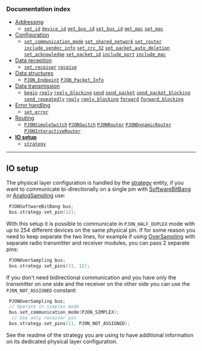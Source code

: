 
### Documentation index
- [Addressing](/documentation/addressing.md)
   - [`set_id`](/documentation/addressing.md#local-mode) [`device_id`](/documentation/addressing.md#local-mode) [`get_bus_id`](/documentation/addressing.md#shared-mode) [`set_bus_id`](/documentation/addressing.md#shared-mode) [`get_mac`](/documentation/addressing.md#get-or-set-hardware-identifier) [`set_mac`](/documentation/addressing.md#get-or-set-hardware-identifier)
- [Configuration](/documentation/configuration.md)
   - [`set_communication_mode`](/documentation/configuration.md#communication-mode) [`set_shared_network`](/documentation/configuration.md#network-mode) [`set_router`](/documentation/configuration.md#router-mode) [`include_sender_info`](/documentation/configuration.md#sender-information) [`set_crc_32`](/documentation/configuration.md#crc-configuration) [`set_packet_auto_deletion`](/documentation/configuration.md#packet-handling) [`set_acknowledge`](/documentation/configuration.md#acknowledgement) [`set_packet_id`](/documentation/configuration.md#packet-identification) [`include_port`](/documentation/configuration.md#network-service-identification) [`include_mac`](/documentation/configuration.md#hardware-identification)
- [Data reception](/documentation/data-reception.md)
   - [`set_receiver`](/documentation/data-reception.md#data-reception) [`receive`](/documentation/data-reception.md#data-reception)
- [Data structures](/documentation/data-structures.md)
   - [`PJON_Endpoint`](/documentation/data-structures.md#pjon_endpoint) [`PJON_Packet_Info`](/documentation/data-structures.md#pjon_packet_info)
- [Data transmission](/documentation/data-transmission.md)
   - [`begin`](/documentation/data-transmission.md#begin) [`reply`](/documentation/data-transmission.md#reply) [`reply_blocking`](/documentation/data-transmission.md#reply_blocking) [`send`](/documentation/data-transmission.md#send) [`send_packet`](/documentation/data-transmission.md#send_packet) [`send_packet_blocking`](/documentation/data-transmission.md#send_packet_blocking) [`send_repeatedly`](/documentation/data-transmission.md#send_repeatedly) [`reply`](/documentation/data-transmission.md#reply) [`reply_blocking`](/documentation/data-transmission.md#reply_blocking) [`forward`](/documentation/data-transmission.md#forward) [`forward_blocking`](/documentation/data-transmission.md#forward_blocking)
- [Error handling](/documentation/error-handling.md)
   - [`set_error`](/documentation/error-handling.md#error-handling)
- [Routing](/documentation/routing.md)
   - [`PJONSimpleSwitch`](/documentation/routing.md#simpleswitch) [`PJONSwitch`](/documentation/routing.md#switch) [`PJONRouter`](/documentation/routing.md#router) [`PJONDynamicRouter`](/documentation/routing.md#dynamicrouter) [`PJONInteractiveRouter`](/documentation/routing.md#interactiverouter)
- **[IO setup](/documentation/io-setup.md)**
   - [`strategy`](/documentation/io-setup.md#io-setup)
---

## IO setup
The physical layer configuration is handled by the [strategy](/src/strategies/README.md) entity, if you want to communicate bi-directionally on a single pin with [SoftwareBitBang](/src/strategies/SoftwareBitBang) or [AnalogSampling](/src/strategies/AnalogSampling) use:
```cpp  
 PJONSoftwareBitBang bus;
 bus.strategy.set_pin(12);
```

With this setup it is possible to communicate in `PJON_HALF_DUPLEX` mode with up to 254 different devices on the same physical pin. If for some reason you need to keep separate the two lines, for example if using [OverSampling](/src/strategies/OverSampling) with separate radio transmitter and receiver modules, you can pass 2 separate pins:
```cpp  
 PJONOverSampling bus;
 bus.strategy.set_pins(11, 12);
```

If you don't need bidirectional communication and you have only the transmitter on one side and the receiver on the other side you can use the `PJON_NOT_ASSIGNED` constant:
```cpp  
 PJONOverSampling bus;
 // Operate in simplex mode
 bus.set_communication_mode(PJON_SIMPLEX);
  // Use only receiver pin
 bus.strategy.set_pins(11, PJON_NOT_ASSIGNED);
```

See the readme of the strategy you are using to have additional information on its dedicated physical layer configuration.
